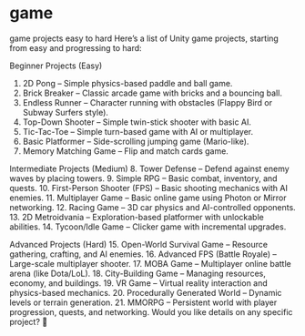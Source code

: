 # game
game projects easy to hard
Here’s a list of Unity game projects, starting from easy and progressing to hard:

Beginner Projects (Easy)
1.	2D Pong – Simple physics-based paddle and ball game.
2.	Brick Breaker – Classic arcade game with bricks and a bouncing ball.
3.	Endless Runner – Character running with obstacles (Flappy Bird or Subway Surfers style).
4.	Top-Down Shooter – Simple twin-stick shooter with basic AI.
5.	Tic-Tac-Toe – Simple turn-based game with AI or multiplayer.
6.	Basic Platformer – Side-scrolling jumping game (Mario-like).
7.	Memory Matching Game – Flip and match cards game.

Intermediate Projects (Medium)
8.	Tower Defense – Defend against enemy waves by placing towers.
9.	Simple RPG – Basic combat, inventory, and quests.
10.	First-Person Shooter (FPS) – Basic shooting mechanics with AI enemies.
11.	Multiplayer Game – Basic online game using Photon or Mirror networking.
12.	Racing Game – 3D car physics and AI-controlled opponents.
13.	2D Metroidvania – Exploration-based platformer with unlockable abilities.
14.	Tycoon/Idle Game – Clicker game with incremental upgrades.

Advanced Projects (Hard)
15.	Open-World Survival Game – Resource gathering, crafting, and AI enemies.
16.	Advanced FPS (Battle Royale) – Large-scale multiplayer shooter.
17.	MOBA Game – Multiplayer online battle arena (like Dota/LoL).
18.	City-Building Game – Managing resources, economy, and buildings.
19.	VR Game – Virtual reality interaction and physics-based mechanics.
20.	Procedurally Generated World – Dynamic levels or terrain generation.
21.	MMORPG – Persistent world with player progression, quests, and networking.
Would you like details on any specific project? 🚀
